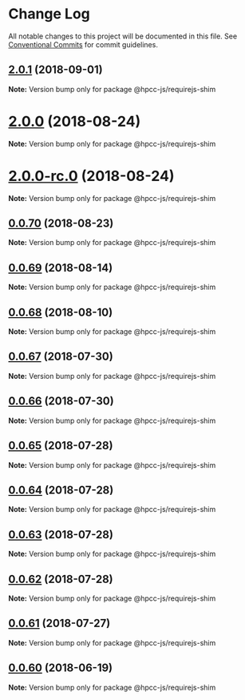 # Change Log

All notable changes to this project will be documented in this file.
See [Conventional Commits](https://conventionalcommits.org) for commit guidelines.

<a name="2.0.1"></a>
## [2.0.1](https://github.com/hpcc-systems/Visualization/compare/@hpcc-js/requirejs-shim@2.0.0...@hpcc-js/requirejs-shim@2.0.1) (2018-09-01)

**Note:** Version bump only for package @hpcc-js/requirejs-shim





<a name="2.0.0"></a>
# [2.0.0](https://github.com/hpcc-systems/Visualization/compare/@hpcc-js/requirejs-shim@0.0.70...@hpcc-js/requirejs-shim@2.0.0) (2018-08-24)

**Note:** Version bump only for package @hpcc-js/requirejs-shim





<a name="2.0.0-rc.0"></a>
# [2.0.0-rc.0](https://github.com/hpcc-systems/Visualization/compare/@hpcc-js/requirejs-shim@0.0.70...@hpcc-js/requirejs-shim@2.0.0-rc.0) (2018-08-24)

**Note:** Version bump only for package @hpcc-js/requirejs-shim





<a name="0.0.70"></a>
## [0.0.70](https://github.com/hpcc-systems/Visualization/compare/@hpcc-js/requirejs-shim@0.0.69...@hpcc-js/requirejs-shim@0.0.70) (2018-08-23)




**Note:** Version bump only for package @hpcc-js/requirejs-shim

<a name="0.0.69"></a>
## [0.0.69](https://github.com/hpcc-systems/Visualization/compare/@hpcc-js/requirejs-shim@0.0.68...@hpcc-js/requirejs-shim@0.0.69) (2018-08-14)




**Note:** Version bump only for package @hpcc-js/requirejs-shim

<a name="0.0.68"></a>
## [0.0.68](https://github.com/hpcc-systems/Visualization/compare/@hpcc-js/requirejs-shim@0.0.67...@hpcc-js/requirejs-shim@0.0.68) (2018-08-10)




**Note:** Version bump only for package @hpcc-js/requirejs-shim

<a name="0.0.67"></a>
## [0.0.67](https://github.com/hpcc-systems/Visualization/compare/@hpcc-js/requirejs-shim@0.0.66...@hpcc-js/requirejs-shim@0.0.67) (2018-07-30)




**Note:** Version bump only for package @hpcc-js/requirejs-shim

<a name="0.0.66"></a>
## [0.0.66](https://github.com/hpcc-systems/Visualization/compare/@hpcc-js/requirejs-shim@0.0.65...@hpcc-js/requirejs-shim@0.0.66) (2018-07-30)




**Note:** Version bump only for package @hpcc-js/requirejs-shim

<a name="0.0.65"></a>
## [0.0.65](https://github.com/hpcc-systems/Visualization/compare/@hpcc-js/requirejs-shim@0.0.64...@hpcc-js/requirejs-shim@0.0.65) (2018-07-28)




**Note:** Version bump only for package @hpcc-js/requirejs-shim

<a name="0.0.64"></a>
## [0.0.64](https://github.com/hpcc-systems/Visualization/compare/@hpcc-js/requirejs-shim@0.0.63...@hpcc-js/requirejs-shim@0.0.64) (2018-07-28)




**Note:** Version bump only for package @hpcc-js/requirejs-shim

<a name="0.0.63"></a>
## [0.0.63](https://github.com/hpcc-systems/Visualization/compare/@hpcc-js/requirejs-shim@0.0.62...@hpcc-js/requirejs-shim@0.0.63) (2018-07-28)




**Note:** Version bump only for package @hpcc-js/requirejs-shim

<a name="0.0.62"></a>
## [0.0.62](https://github.com/hpcc-systems/Visualization/compare/@hpcc-js/requirejs-shim@0.0.61...@hpcc-js/requirejs-shim@0.0.62) (2018-07-28)




**Note:** Version bump only for package @hpcc-js/requirejs-shim

<a name="0.0.61"></a>
## [0.0.61](https://github.com/hpcc-systems/Visualization/compare/@hpcc-js/requirejs-shim@0.0.60...@hpcc-js/requirejs-shim@0.0.61) (2018-07-27)




**Note:** Version bump only for package @hpcc-js/requirejs-shim

<a name="0.0.60"></a>
## [0.0.60](https://github.com/hpcc-systems/Visualization/compare/@hpcc-js/requirejs-shim@0.0.59...@hpcc-js/requirejs-shim@0.0.60) (2018-06-19)




**Note:** Version bump only for package @hpcc-js/requirejs-shim
